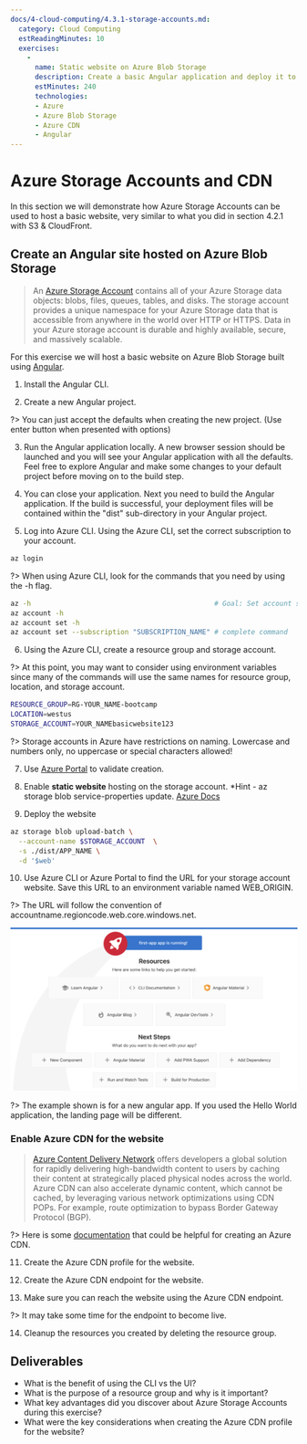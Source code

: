 ```yaml
---
docs/4-cloud-computing/4.3.1-storage-accounts.md:
  category: Cloud Computing
  estReadingMinutes: 10
  exercises:
    -
      name: Static website on Azure Blob Storage
      description: Create a basic Angular application and deploy it to an Azure Blob Storage with an Azure CDN.
      estMinutes: 240
      technologies:
      - Azure
      - Azure Blob Storage
      - Azure CDN
      - Angular
---
```


# Azure Storage Accounts and CDN

In this section we will demonstrate how Azure Storage Accounts can be used to host a basic website, very similar to what you did in section 4.2.1 with S3 & CloudFront.

## Create an Angular site hosted on Azure Blob Storage

> An [Azure Storage Account](https://docs.microsoft.com/en-us/azure/storage/common/storage-account-overview) contains all of your Azure Storage data objects: blobs, files, queues, tables, and disks. The storage account provides a unique namespace for your Azure Storage data that is accessible from anywhere in the world over HTTP or HTTPS. Data in your Azure storage account is durable and highly available, secure, and massively scalable.

For this exercise we will host a basic website on Azure Blob Storage built using [Angular](https://angular.io/docs).

1. Install the Angular CLI.

2. Create a new Angular project.

?> You can just accept the defaults when creating the new project. (Use enter button when presented with options)

3. Run the Angular application locally. A new browser session should be launched and you will see your Angular application with all the defaults. Feel free to explore Angular and make some changes to your default project before moving on to the build step.

4. You can close your application. Next you need to build the Angular application. If the build is successful, your deployment files will be contained within the "dist" sub-directory in your Angular project.

5. Log into Azure CLI. Using the Azure CLI, set the correct subscription to your account.

```bash
az login
```

?> When using Azure CLI, look for the commands that you need by using the -h flag.

```bash
az -h                                             # Goal: Set account subscription
az account -h
az account set -h
az account set --subscription "SUBSCRIPTION_NAME" # complete command
```

6. Using the Azure CLI, create a resource group and storage account.

?> At this point, you may want to consider using environment variables since many of the commands will use the same names for resource group, location, and storage account.

```bash
RESOURCE_GROUP=RG-YOUR_NAME-bootcamp
LOCATION=westus
STORAGE_ACCOUNT=YOUR_NAMEbasicwebsite123
```

?> Storage accounts in Azure have restrictions on naming. Lowercase and numbers only, no uppercase or special characters allowed!

7. Use [Azure Portal](https://portal.azure.com) to validate creation.

8. Enable **static website** hosting on the storage account. *Hint - az storage blob service-properties update. [Azure Docs](https://learn.microsoft.com/en-us/cli/azure/storage/blob/service-properties?view=azure-cli-latest#az-storage-blob-service-properties-update)

9. Deploy the website

```bash
az storage blob upload-batch \
  --account-name $STORAGE_ACCOUNT  \
  -s ./dist/APP_NAME \
  -d '$web'
```

10. Use Azure CLI or Azure Portal to find the URL for your storage account website. Save this URL to an environment variable named WEB_ORIGIN.

?>  The URL will follow the convention of accountname.regioncode.web.core.windows.net.

![Angular App Landing Page](img4/Angular-app-1.png ':size=912x400')

?> The example shown is for a new angular app. If you used the Hello World application, the landing page will be different.

### Enable Azure CDN for the website

> [Azure Content Delivery Network](https://docs.microsoft.com/en-us/azure/cdn/cdn-overview) offers developers a global solution for rapidly delivering high-bandwidth content to users by caching their content at strategically placed physical nodes across the world. Azure CDN can also accelerate dynamic content, which cannot be cached, by leveraging various network optimizations using CDN POPs. For example, route optimization to bypass Border Gateway Protocol (BGP).

?> Here is some [documentation](https://learn.microsoft.com/en-us/azure/cdn/scripts/cli/cdn-azure-cli-create-endpoint?toc=%2Fazure%2Ffrontdoor%2FTOC.json) that could be helpful for creating an Azure CDN.

11. Create the Azure CDN profile for the website.

12. Create the Azure CDN endpoint for the website.

13. Make sure you can reach the website using the Azure CDN endpoint.

?> It may take some time for the endpoint to become live.

14. Cleanup the resources you created by deleting the resource group.

## Deliverables

- What is the benefit of using the CLI vs the UI?
- What is the purpose of a resource group and why is it important?
- What key advantages did you discover about Azure Storage Accounts during this exercise?
- What were the key considerations when creating the Azure CDN profile for the website?
